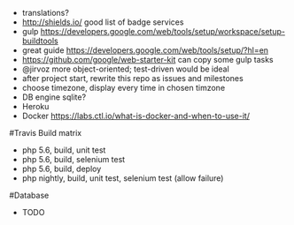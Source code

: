 - translations?
- http://shields.io/ good list of badge services
- gulp https://developers.google.com/web/tools/setup/workspace/setup-buildtools
- great guide https://developers.google.com/web/tools/setup/?hl=en
- https://github.com/google/web-starter-kit can copy some gulp tasks
- @jirvoz more object-oriented; test-driven would be ideal
- after project start, rewrite this repo as issues and milestones
- choose timezone, display every time in chosen timzone
- DB engine sqlite?
- Heroku
- Docker https://labs.ctl.io/what-is-docker-and-when-to-use-it/

#Travis Build matrix
  - php 5.6, build, unit test
  - php 5.6, build, selenium test
  - php 5.6, build, deploy
  - php nightly, build, unit test, selenium test (allow failure)

#Database
  - TODO

